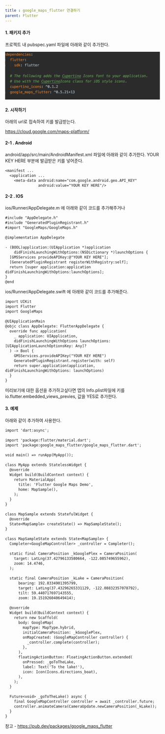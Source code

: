 ```yaml
---
title : google_maps_flutter 연결하기
parent: Flutter
---
```


#### 1. 패키지 추가
프로젝트 내 pubspec.yaml 파일에 아래와 같이 추가한다.

![package](package.png)

#### 2. 시작하기
아래의 url로 접속하여 키를 발급받는다.

<https://cloud.google.com/maps-platform/>

#### 2-1 . Android

android/app/src/main/AndroidManifest.xml 파일에 아래와 같이 추가한다.
YOUR KEY HERE 부분에 발급받은 키를 넣어준다.

```
<manifest ...
  <application ...
    <meta-data android:name="com.google.android.geo.API_KEY"
               android:value="YOUR KEY HERE"/>
```

#### 2-2 . IOS

ios/Runner/AppDelegate.m 에 아래와 같이 코드를 추가해주거나

```
#include "AppDelegate.h"
#include "GeneratedPluginRegistrant.h"
#import "GoogleMaps/GoogleMaps.h"

@implementation AppDelegate

- (BOOL)application:(UIApplication *)application
    didFinishLaunchingWithOptions:(NSDictionary *)launchOptions {
  [GMSServices provideAPIKey:@"YOUR KEY HERE"];
  [GeneratedPluginRegistrant registerWithRegistry:self];
  return [super application:application didFinishLaunchingWithOptions:launchOptions];
}
@end
```

ios/Runner/AppDelegate.swift 에 아래와 같이 코드를 추가해준다.

```
import UIKit
import Flutter
import GoogleMaps

@UIApplicationMain
@objc class AppDelegate: FlutterAppDelegate {
  override func application(
    _ application: UIApplication,
    didFinishLaunchingWithOptions launchOptions: [UIApplicationLaunchOptionsKey: Any]?
  ) -> Bool {
    GMSServices.provideAPIKey("YOUR KEY HERE")
    GeneratedPluginRegistrant.register(with: self)
    return super.application(application, didFinishLaunchingWithOptions: launchOptions)
  }
}
```

미리보기에 대한 옵션을 추가하고싶다면 앱의 Info.plist파일에 키를 io.flutter.embedded_views_previes, 값을 YES로 추가한다.

#### 3. 예제

아래와 같이 추가하여 사용한다.

```
import 'dart:async';

import 'package:flutter/material.dart';
import 'package:google_maps_flutter/google_maps_flutter.dart';

void main() => runApp(MyApp());

class MyApp extends StatelessWidget {
  @override
  Widget build(BuildContext context) {
    return MaterialApp(
      title: 'Flutter Google Maps Demo',
      home: MapSample(),
    );
  }
}

class MapSample extends StatefulWidget {
  @override
  State<MapSample> createState() => MapSampleState();
}

class MapSampleState extends State<MapSample> {
  Completer<GoogleMapController> _controller = Completer();

  static final CameraPosition _kGooglePlex = CameraPosition(
    target: LatLng(37.42796133580664, -122.085749655962),
    zoom: 14.4746,
  );

  static final CameraPosition _kLake = CameraPosition(
      bearing: 192.8334901395799,
      target: LatLng(37.43296265331129, -122.08832357078792),
      tilt: 59.440717697143555,
      zoom: 19.151926040649414);

  @override
  Widget build(BuildContext context) {
    return new Scaffold(
      body: GoogleMap(
        mapType: MapType.hybrid,
        initialCameraPosition: _kGooglePlex,
        onMapCreated: (GoogleMapController controller) {
          _controller.complete(controller);
        },
      ),
      floatingActionButton: FloatingActionButton.extended(
        onPressed: _goToTheLake,
        label: Text('To the lake!'),
        icon: Icon(Icons.directions_boat),
      ),
    );
  }

  Future<void> _goToTheLake() async {
    final GoogleMapController controller = await _controller.future;
    controller.animateCamera(CameraUpdate.newCameraPosition(_kLake));
  }
}
```

참고 - <https://pub.dev/packages/google_maps_flutter>

